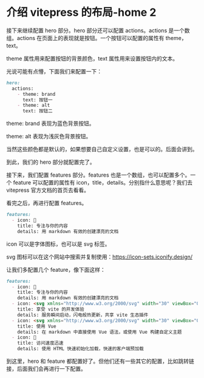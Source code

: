# 介绍 vitepress 的布局-home 2
接下来继续配置 hero 部分。hero 部分还可以配置 actions。actions 是一个数组。actions 在页面上的表现就是按钮。一个按钮可以配置的属性有 theme，text。

theme 属性用来配置按钮的背景颜色，text 属性用来设置按钮内的文本。

光说可能有点懵，下面我们来配置一下：
```md
hero:
  actions:
    - theme: brand
      text: 按钮一
    - theme: alt
      text: 按钮二
```
theme: brand 表现为蓝色背景按钮。

theme: alt 表现为浅灰色背景按钮。

当然这些颜色都是默认的，如果想要自己自定义设置，也是可以的。后面会讲到。

到此，我们的 hero 部分就配置完了。



接下来，我们配置 features 部分。features 也是一个数组，也可以配置多个。一个 feature 可以配置的属性有 icon，title，details。分别指什么意思呢？我们去 vitepress 官方文档的首页去看看。

看完之后，再进行配置 features。
```md
features:
  - icon: 📝
    title: 专注与你的内容
    details: 用 markdown 有效的创建漂亮的文档
```
icon 可以是字体图标，也可以是 svg 标签。

svg 图标可以在这个网站中搜索并复制使用：https://icon-sets.iconify.design/


让我们多配置几个 feature，像下面这样：
```md
features:
  - icon: 📝
    title: 专注与你的内容
    details: 用 markdown 有效的创建漂亮的文档
  - icon: <svg xmlns="http://www.w3.org/2000/svg" width="30" viewBox="0 0 256 256.32"><defs><linearGradient id="a" x1="-.828%" x2="57.636%" y1="7.652%" y2="78.411%"><stop offset="0%" stop-color="#41D1FF"/><stop offset="100%" stop-color="#BD34FE"/></linearGradient><linearGradient id="b" x1="43.376%" x2="50.316%" y1="2.242%" y2="89.03%"><stop offset="0%" stop-color="#FFEA83"/><stop offset="8.333%" stop-color="#FFDD35"/><stop offset="100%" stop-color="#FFA800"/></linearGradient></defs><path fill="url(#a)" d="M255.153 37.938 134.897 252.976c-2.483 4.44-8.862 4.466-11.382.048L.875 37.958c-2.746-4.814 1.371-10.646 6.827-9.67l120.385 21.517a6.537 6.537 0 0 0 2.322-.004l117.867-21.483c5.438-.991 9.574 4.796 6.877 9.62Z"/><path fill="url(#b)" d="M185.432.063 96.44 17.501a3.268 3.268 0 0 0-2.634 3.014l-5.474 92.456a3.268 3.268 0 0 0 3.997 3.378l24.777-5.718c2.318-.535 4.413 1.507 3.936 3.838l-7.361 36.047c-.495 2.426 1.782 4.5 4.151 3.78l15.304-4.649c2.372-.72 4.652 1.36 4.15 3.788l-11.698 56.621c-.732 3.542 3.979 5.473 5.943 2.437l1.313-2.028 72.516-144.72c1.215-2.423-.88-5.186-3.54-4.672l-25.505 4.922c-2.396.462-4.435-1.77-3.759-4.114l16.646-57.705c.677-2.35-1.37-4.583-3.769-4.113Z"/></svg>
    title: 享受 vite 的开发体验
    details: 服务瞬间启动，闪电般热更新，共享 vite 生态插件
  - icon: <svg xmlns="http://www.w3.org/2000/svg" width="30" viewBox="0 0 256 220.8"><path fill="#41B883" d="M204.8 0H256L128 220.8 0 0h97.92L128 51.2 157.44 0h47.36Z"/><path fill="#41B883" d="m0 0 128 220.8L256 0h-51.2L128 132.48 50.56 0H0Z"/><path fill="#35495E" d="M50.56 0 128 133.12 204.8 0h-47.36L128 51.2 97.92 0H50.56Z"/></svg>
    title: 使用 Vue
    details: 在 markdown 中直接使用 Vue 语法，或使用 Vue 构建自定义主题
  - icon: 🚀
    title: 访问速度迅速
    details: 使用 HTML 快速初始化加载，快速的客户端预加载
```

到这里，hero 和 feature 都配置好了。但他们还有一些其它的配置，比如跳转链接，后面我们会再进行一下配置。
